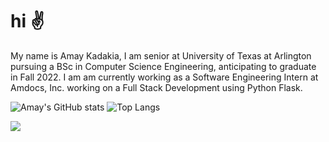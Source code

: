 # hi :v:
My name is Amay Kadakia, I am senior at University of Texas at Arlington pursuing a BSc in Computer Science Engineering, anticipating to graduate in Fall 2022.
I am am currently working as a Software Engineering Intern at Amdocs, Inc. working on a Full Stack Development using Python Flask. 

![Amay's GitHub stats](https://github-readme-stats.vercel.app/api?username=kadakiaamay02&show_icons=true&theme=dark&count_private=true&hide=prs&count_forked=true)
![Top Langs](https://github-readme-stats.vercel.app/api/top-langs/?username=kadakiaamay02&theme=dark&count_private=true&count_forked=true)
<a href="https://amaykadakia.com"></a>

![](https://leetcard.jacoblin.cool/kadakiaamay02?ext=activity)
